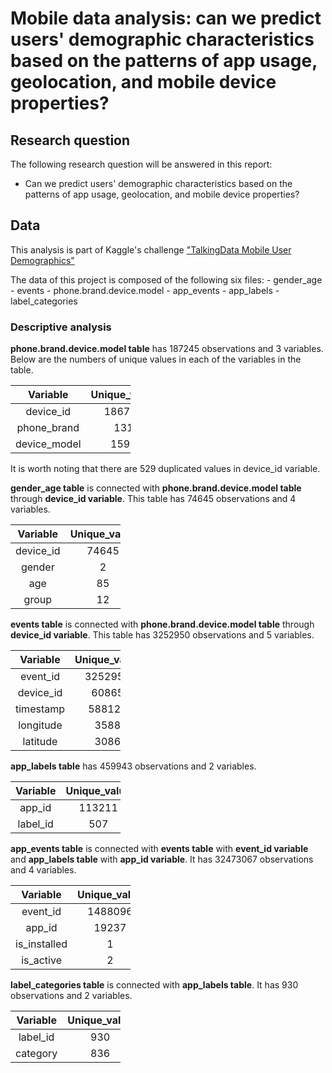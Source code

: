 Mobile data analysis: can we predict users' demographic characteristics based on the patterns of app usage, geolocation, and mobile device properties?
======================================================================================================================================================

Research question
-----------------

The following research question will be answered in this report:

-   Can we predict users' demographic characteristics based on the
    patterns of app usage, geolocation, and mobile device properties?

Data
----

This analysis is part of Kaggle's challenge ["TalkingData Mobile User
Demographics"](https://www.kaggle.com/c/talkingdata-mobile-user-demographics)

The data of this project is composed of the following six files: -
gender\_age - events - phone.brand.device.model - app\_events -
app\_labels - label\_categories

### Descriptive analysis

**phone.brand.device.model table** has 187245 observations and 3
variables. Below are the numbers of unique values in each of the
variables in the table.

<table style="width:38%;">
<colgroup>
<col width="18%" />
<col width="19%" />
</colgroup>
<thead>
<tr class="header">
<th align="center">Variable</th>
<th align="center">Unique_value</th>
</tr>
</thead>
<tbody>
<tr class="odd">
<td align="center">device_id</td>
<td align="center">186716</td>
</tr>
<tr class="even">
<td align="center">phone_brand</td>
<td align="center">131</td>
</tr>
<tr class="odd">
<td align="center">device_model</td>
<td align="center">1598</td>
</tr>
</tbody>
</table>

It is worth noting that there are 529 duplicated values in device\_id
variable.

**gender\_age table** is connected with **phone.brand.device.model
table** through **device\_id variable**. This table has 74645
observations and 4 variables.

<table style="width:35%;">
<colgroup>
<col width="15%" />
<col width="19%" />
</colgroup>
<thead>
<tr class="header">
<th align="center">Variable</th>
<th align="center">Unique_value</th>
</tr>
</thead>
<tbody>
<tr class="odd">
<td align="center">device_id</td>
<td align="center">74645</td>
</tr>
<tr class="even">
<td align="center">gender</td>
<td align="center">2</td>
</tr>
<tr class="odd">
<td align="center">age</td>
<td align="center">85</td>
</tr>
<tr class="even">
<td align="center">group</td>
<td align="center">12</td>
</tr>
</tbody>
</table>

**events table** is connected with **phone.brand.device.model table**
through **device\_id variable**. This table has 3252950 observations and
5 variables.

<table style="width:35%;">
<colgroup>
<col width="15%" />
<col width="19%" />
</colgroup>
<thead>
<tr class="header">
<th align="center">Variable</th>
<th align="center">Unique_value</th>
</tr>
</thead>
<tbody>
<tr class="odd">
<td align="center">event_id</td>
<td align="center">3252950</td>
</tr>
<tr class="even">
<td align="center">device_id</td>
<td align="center">60865</td>
</tr>
<tr class="odd">
<td align="center">timestamp</td>
<td align="center">588125</td>
</tr>
<tr class="even">
<td align="center">longitude</td>
<td align="center">3588</td>
</tr>
<tr class="odd">
<td align="center">latitude</td>
<td align="center">3086</td>
</tr>
</tbody>
</table>

**app\_labels table** has 459943 observations and 2 variables.

<table style="width:35%;">
<colgroup>
<col width="15%" />
<col width="19%" />
</colgroup>
<thead>
<tr class="header">
<th align="center">Variable</th>
<th align="center">Unique_value</th>
</tr>
</thead>
<tbody>
<tr class="odd">
<td align="center">app_id</td>
<td align="center">113211</td>
</tr>
<tr class="even">
<td align="center">label_id</td>
<td align="center">507</td>
</tr>
</tbody>
</table>

**app\_events table** is connected with **events table** with
**event\_id variable** and **app\_labels table** with **app\_id
variable**. It has 32473067 observations and 4 variables.

<table style="width:38%;">
<colgroup>
<col width="18%" />
<col width="19%" />
</colgroup>
<thead>
<tr class="header">
<th align="center">Variable</th>
<th align="center">Unique_value</th>
</tr>
</thead>
<tbody>
<tr class="odd">
<td align="center">event_id</td>
<td align="center">1488096</td>
</tr>
<tr class="even">
<td align="center">app_id</td>
<td align="center">19237</td>
</tr>
<tr class="odd">
<td align="center">is_installed</td>
<td align="center">1</td>
</tr>
<tr class="even">
<td align="center">is_active</td>
<td align="center">2</td>
</tr>
</tbody>
</table>

**label\_categories table** is connected with **app\_labels table**. It
has 930 observations and 2 variables.

<table style="width:35%;">
<colgroup>
<col width="15%" />
<col width="19%" />
</colgroup>
<thead>
<tr class="header">
<th align="center">Variable</th>
<th align="center">Unique_value</th>
</tr>
</thead>
<tbody>
<tr class="odd">
<td align="center">label_id</td>
<td align="center">930</td>
</tr>
<tr class="even">
<td align="center">category</td>
<td align="center">836</td>
</tr>
</tbody>
</table>
